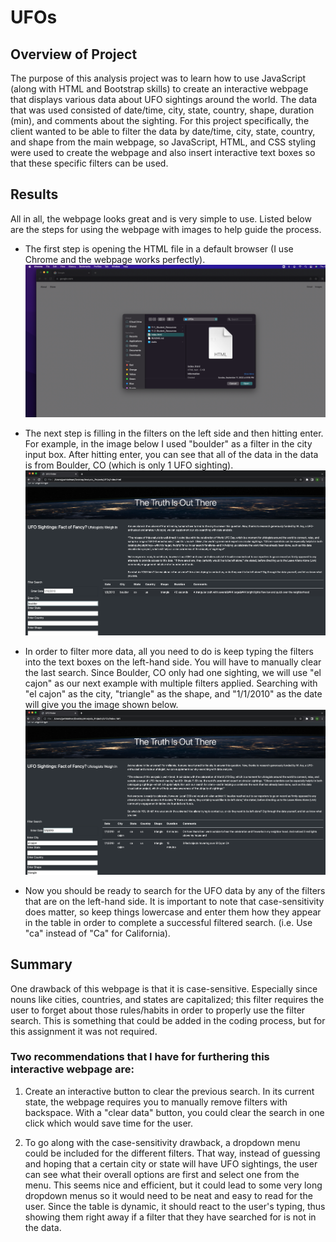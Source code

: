 # UFOs

## Overview of Project
The purpose of this analysis project was to learn how to use JavaScript (along with HTML and Bootstrap skills) to create an interactive webpage that displays various data about UFO sightings around the world.  The data that was used consisted of date/time, city, state, country, shape, duration (min), and comments about the sighting.  For this project specifically, the client wanted to be able to filter the data by date/time, city, state, country, and shape from the main webpage, so JavaScript, HTML, and CSS styling were used to create the webpage and also insert interactive text boxes so that these specific filters can be used.  

## Results
All in all, the webpage looks great and is very simple to use. Listed below are the steps for using the webpage with images to help guide the process. 

- The first step is opening the HTML file in a default browser (I use Chrome and the webpage works perfectly). 
![step1](/images/step1.png)

- The next step is filling in the filters on the left side and then hitting enter.  For example, in the image below I used "boulder" as a filter in the city input box.  After hitting enter, you can see that all of the data in the data is from Boulder, CO (which is only 1 UFO sighting).  
![step2](/images/step2.png)

- In order to filter more data, all you need to do is keep typing the filters into the text boxes on the left-hand side.  You will have to manually clear the last search. Since Boulder, CO only had one sighting, we will use "el cajon" as our next example with multiple filters applied.  Searching with "el cajon" as the city, "triangle" as the shape, and "1/1/2010" as the date will give you the image shown below. 
![step3](/images/step3.png)

- Now you should be ready to search for the UFO data by any of the filters that are on the left-hand side.  It is important to note that case-sensitivity does matter, so keep things lowercase and enter them how they appear in the table in order to complete a successful filtered search.  (i.e. Use "ca" instead of "Ca" for California). 

## Summary
One drawback of this webpage is that it is case-sensitive. Especially since nouns like cities, countries, and states are capitalized; this filter requires the user to forget about those rules/habits in order to properly use the filter search. This is something that could be added in the coding process, but for this assignment it was not required. 

### Two recommendations that I have for furthering this interactive webpage are:
1. Create an interactive button to clear the previous search. In its current state, the webpage requires you to manually remove filters with backspace. With a "clear data" button, you could clear the search in one click which would save time for the user.  

2. To go along with the case-sensitivity drawback, a dropdown menu could be included for the different filters.  That way, instead of guessing and hoping that a certain city or state will have UFO sightings, the user can see what their overall options are first and select one from the menu. This seems nice and efficient, but it could lead to some very long dropdown menus so it would need to be neat and easy to read for the user. Since the table is dynamic, it should react to the user's typing, thus showing them right away if a filter that they have searched for is not in the data.  
